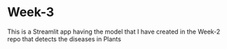 # Week-3
This is a Streamlit app having the model that I have created in the Week-2 repo that detects the diseases in Plants
